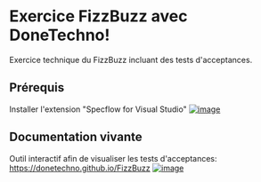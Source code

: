 # Exercice FizzBuzz avec DoneTechno!
Exercice technique du FizzBuzz incluant des tests d'acceptances.

## Prérequis
Installer l'extension "Specflow for Visual Studio"
[![image](https://user-images.githubusercontent.com/112140198/190467341-3fd46ab0-1362-42e8-b09a-2035a3f3418a.png)](https://docs.specflow.org/projects/specflow/en/latest/visualstudio/visual-studio-installation.html)


## Documentation vivante
Outil interactif afin de visualiser les tests d'acceptances: https://donetechno.github.io/FizzBuzz
[![image](https://user-images.githubusercontent.com/112140198/190463206-39fb9dbc-98f2-4fdc-a998-afbc3430780d.png)](https://donetechno.github.io/FizzBuzz)
